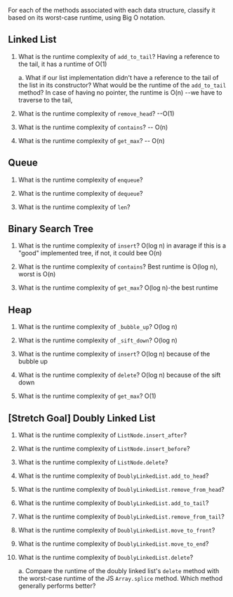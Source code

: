 For each of the methods associated with each data structure, classify it based on its worst-case runtime, using Big O notation.

## Linked List

1. What is the runtime complexity of `add_to_tail`?
Having a reference to the tail, it has a runtime of O(1) 
  
    a. What if our list implementation didn't have a reference to the tail of the list in its constructor? What would be the runtime of the `add_to_tail` method?
In case of having no pointer, the runtime is O(n) --we have to traverse to the tail, 

2. What is the runtime complexity of `remove_head`? --O(1)

3. What is the runtime complexity of `contains`? -- O(n)

4. What is the runtime complexity of `get_max`? -- O(n)

## Queue

1. What is the runtime complexity of `enqueue`?

2. What is the runtime complexity of `dequeue`?

3. What is the runtime complexity of `len`?

## Binary Search Tree

1. What is the runtime complexity of `insert`? 
O(log n) in avarage if this is a "good" implemented tree, if not, it could bee O(n)

2. What is the runtime complexity of `contains`?
Best runtime is O(log n), worst is O(n)

3. What is the runtime complexity of `get_max`? 
O(log n)-the best  runtime

## Heap

1. What is the runtime complexity of `_bubble_up`?
 O(log n)

2. What is the runtime complexity of `_sift_down`?
O(log n)
3. What is the runtime complexity of `insert`?
O(log n) because of the bubble up
4. What is the runtime complexity of `delete`?
O(log n) because of the sift down
5. What is the runtime complexity of `get_max`?
O(1)

## [Stretch Goal] Doubly Linked List

1. What is the runtime complexity of `ListNode.insert_after`?

2. What is the runtime complexity of `ListNode.insert_before`?

3. What is the runtime complexity of `ListNode.delete`?

4. What is the runtime complexity of `DoublyLinkedList.add_to_head`?

5. What is the runtime complexity of `DoublyLinkedList.remove_from_head`?

6. What is the runtime complexity of `DoublyLinkedList.add_to_tail`?

7. What is the runtime complexity of `DoublyLinkedList.remove_from_tail`?

8. What is the runtime complexity of `DoublyLinkedList.move_to_front`?

9. What is the runtime complexity of `DoublyLinkedList.move_to_end`?

10. What is the runtime complexity of `DoublyLinkedList.delete`?

    a. Compare the runtime of the doubly linked list's `delete` method with the worst-case runtime of the JS `Array.splice` method. Which method generally performs better?